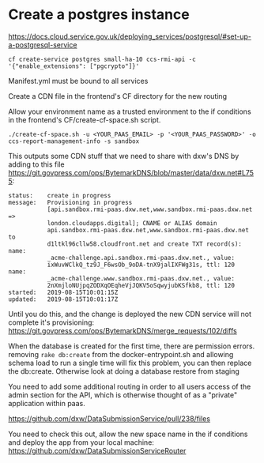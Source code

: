 # Create a postgres instance

https://docs.cloud.service.gov.uk/deploying_services/postgresql/#set-up-a-postgresql-service

```
cf create-service postgres small-ha-10 ccs-rmi-api -c '{"enable_extensions": ["pgcrypto"]}'
```

Manifest.yml must be bound to all services

Create a CDN file in the frontend's CF directory for the new routing

Allow your environment name as a trusted environment to the if conditions in the frontend's CF/create-cf-space.sh script.

```
./create-cf-space.sh -u <YOUR_PAAS_EMAIL> -p '<YOUR_PAAS_PASSWORD>' -o ccs-report-management-info -s sandbox
```

This outputs some CDN stuff that we need to share with dxw's DNS by adding to this file https://git.govpress.com/ops/BytemarkDNS/blob/master/data/dxw.net#L755:

```
status:    create in progress
message:   Provisioning in progress
           [api.sandbox.rmi-paas.dxw.net,www.sandbox.rmi-paas.dxw.net =>
           london.cloudapps.digital]; CNAME or ALIAS domain
           api.sandbox.rmi-paas.dxw.net,www.sandbox.rmi-paas.dxw.net to
           d1ltkl96cllw58.cloudfront.net and create TXT record(s):
name:
           _acme-challenge.api.sandbox.rmi-paas.dxw.net., value:
           ixWuvWClkQ_tz9J_F6wsOb_9oDA-tnX9jalIXFWg31s, ttl: 120
name:
           _acme-challenge.www.sandbox.rmi-paas.dxw.net., value:
           2nXmjloNUjpqZODXqOEqheVjJQKV5oSqwyjubKSfkb8, ttl: 120
started:   2019-08-15T10:01:15Z
updated:   2019-08-15T10:01:17Z
```

Until you do this, and the change is deployed the new CDN service will not complete it's provisioning: https://git.govpress.com/ops/BytemarkDNS/merge_requests/102/diffs

When the database is created for the first time, there are permission errors.
removing `rake db:create` from the docker-entrypoint.sh and allowing schema load to run a single time will fix this problem, you can then replace the db:create. Otherwise look at doing a database restore from staging

You need to add some additional routing in order to all users access of the admin section for the API, which is otherwise thought of as a "private" application within paas.

https://github.com/dxw/DataSubmissionService/pull/238/files

You need to check this out, allow the new space name in the if conditions and deploy the app from your local machine: https://github.com/dxw/DataSubmissionServiceRouter
